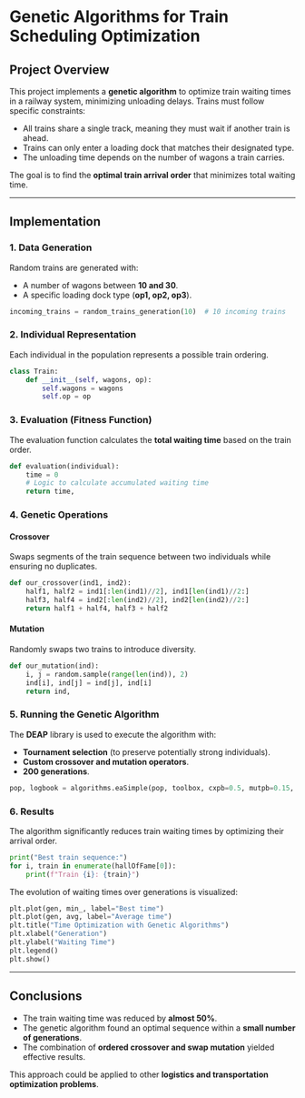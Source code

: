 # Genetic Algorithms for Train Scheduling Optimization

## Project Overview
This project implements a **genetic algorithm** to optimize train waiting times in a railway system, minimizing unloading delays. Trains must follow specific constraints:
- All trains share a single track, meaning they must wait if another train is ahead.
- Trains can only enter a loading dock that matches their designated type.
- The unloading time depends on the number of wagons a train carries.

The goal is to find the **optimal train arrival order** that minimizes total waiting time.

---

## Implementation

### **1. Data Generation**
Random trains are generated with:
- A number of wagons between **10 and 30**.
- A specific loading dock type (**op1, op2, op3**).

```python
incoming_trains = random_trains_generation(10)  # 10 incoming trains
```

### **2. Individual Representation**
Each individual in the population represents a possible train ordering.

```python
class Train:
    def __init__(self, wagons, op):
        self.wagons = wagons
        self.op = op
```

### **3. Evaluation (Fitness Function)**
The evaluation function calculates the **total waiting time** based on the train order.

```python
def evaluation(individual):
    time = 0
    # Logic to calculate accumulated waiting time
    return time,
```

### **4. Genetic Operations**

#### **Crossover**
Swaps segments of the train sequence between two individuals while ensuring no duplicates.

```python
def our_crossover(ind1, ind2):
    half1, half2 = ind1[:len(ind1)//2], ind1[len(ind1)//2:]
    half3, half4 = ind2[:len(ind2)//2], ind2[len(ind2)//2:]
    return half1 + half4, half3 + half2
```

#### **Mutation**
Randomly swaps two trains to introduce diversity.

```python
def our_mutation(ind):
    i, j = random.sample(range(len(ind)), 2)
    ind[i], ind[j] = ind[j], ind[i]
    return ind,
```

### **5. Running the Genetic Algorithm**
The **DEAP** library is used to execute the algorithm with:
- **Tournament selection** (to preserve potentially strong individuals).
- **Custom crossover and mutation operators**.
- **200 generations**.

```python
pop, logbook = algorithms.eaSimple(pop, toolbox, cxpb=0.5, mutpb=0.15, ngen=200, stats=stats, halloffame=hallOfFame, verbose=True)
```

### **6. Results**
The algorithm significantly reduces train waiting times by optimizing their arrival order.

```python
print("Best train sequence:")
for i, train in enumerate(hallOfFame[0]):
    print(f"Train {i}: {train}")
```

The evolution of waiting times over generations is visualized:

```python
plt.plot(gen, min_, label="Best time")
plt.plot(gen, avg, label="Average time")
plt.title("Time Optimization with Genetic Algorithms")
plt.xlabel("Generation")
plt.ylabel("Waiting Time")
plt.legend()
plt.show()
```

---

## **Conclusions**
- The train waiting time was reduced by **almost 50%**.
- The genetic algorithm found an optimal sequence within a **small number of generations**.
- The combination of **ordered crossover and swap mutation** yielded effective results.

This approach could be applied to other **logistics and transportation optimization problems**.
